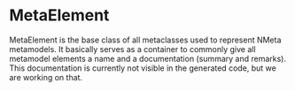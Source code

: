 # MetaElement

MetaElement is the base class of all metaclasses used to represent NMeta metamodels. It basically serves as a container to commonly give all metamodel elements a name and a documentation (summary and remarks). This documentation is currently not visible in the generated code, but we are working on that.